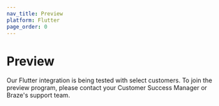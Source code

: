 ```yaml
---
nav_title: Preview
platform: Flutter
page_order: 0
---
```


# Preview

Our Flutter integration is being tested with select customers. To join the preview program, please contact your Customer Success Manager or Braze's support team.
